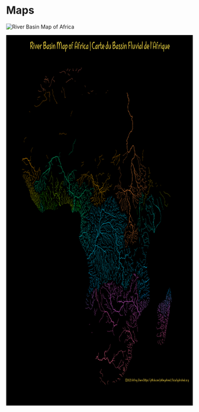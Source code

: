 # Maps

![River Basin Map of Africa](Maps/tree/main/scripts/river_maps/african_rivers)

<img align="center" src="map_images/afr_rivers.png" alt="1" height="1000" width="1000" style="max-width: 100%;">
